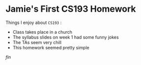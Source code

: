 # Jamie's First CS193 Homework
Things I enjoy about `CS193` :
- Class takes place in a church
- The syllabus slides on week 1 had some funny jokes
- The TAs seem very chill
- This homework seemed pretty simple

_fin_
